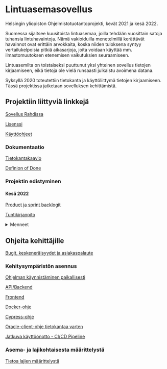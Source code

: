 # Lintuasemasovellus

Helsingin yliopiston Ohjelmistotuotantoprojekti, kevät 2021 ja kesä 2022.

Suomessa sijaitsee kuusitoista lintuasemaa, joilla tehdään vuosittain satoja tuhansia lintuhavaintoja. Nämä vakioiduilla menetelmillä kerättävät havainnot ovat erittäin arvokkaita, koska niiden tuloksena syntyy vertailukelpoisia pitkiä aikasarjoja, joita voidaan käyttää mm. ilmastomuutoksen etenemisen vaikutuksien seuraamiseen.

Lintuasemilta on toistaiseksi puuttunut yksi yhteinen sovellus tietojen kirjaamiseen, eikä tietoja ole vielä runsaasti julkaistu avoimena datana.

Syksyllä 2020 toteutettiin tietokanta ja käyttöliittymä tietojen kirjaamiseen. Tässä projektissa jatketaan sovelluksen kehittämistä.

## Projektiin liittyviä linkkejä

[Sovellus Rahdissa](https://lintuasema-lintuasema-staging.rahtiapp.fi/)

[Lisenssi](/LICENSE)

[Käyttöohjeet](/documentation/manual.md)

### Dokumentaatio

[Tietokantakaavio](/documentation/tietokantakaavio.png)

[Definion of Done](/documentation/definitionOfDone.md)

### Projektin edistyminen

#### Kesä 2022

[Product ja sprint backlogit](https://trello.com/b/8FSrc8SY/backlog) 

[Tuntikirjanpito](https://docs.google.com/spreadsheets/d/14V2Xdgn2fzZQhsOz-YRaE1DrJQOvqJboeQ3wdaRlHOo/edit?usp=sharing)

<details>
 <summary>Menneet</summary>
  <h4>Kevät 2021</h4>
    <p>
      <a href=https://docs.google.com/spreadsheets/d/1iqdNQmT0sBgIXZn_3GQVJOm6KQAJWZhsLp1WrqyltoM/edit?usp=sharing>Product ja sprint backlogit</a>
    </p>
    <p>
      <a href=https://docs.google.com/spreadsheets/d/1k8GIHXPIT1fM0syJx8SgRW209CtBCgexDznDbkPUfeE/edit?usp=sharing>Tuntikirjanpito</a>
    <p>
</details>

## Ohjeita kehittäjille

[Bugit, keskeneräisyydet ja asiakaspalaute](/documentation/bugsAndUserFeedback.md)

### Kehitysympäristön asennus

[Ohjelman käynnistäminen paikallisesti](/documentation/developmentInstructions/localStartOfProject.md)

[API/Backend](/documentation/developmentInstructions/installingBackendEnvironment.md)

[Frontend](/documentation/developmentInstructions/installingFrontendEnvironment.md)

[Docker-ohje](/documentation/developmentInstructions/dockerGuide.md)

[Cypress-ohje](/documentation/developmentInstructions/cypressGuide.md)

[Oracle-client-ohje tietokantaa varten](/documentation/developmentInstructions/installingOracleClient.md)

[Jatkuva käyttöönotto - CI/CD Pipeline](/documentation/developmentInstructions/continuousDeployment.md)

### Asema- ja lajikohtaisesta määrittelystä

[Tietoa lajien määrittelystä](/documentation/developmentInstructions/aboutDefinedSpecies.md)
